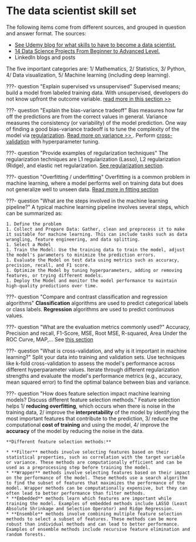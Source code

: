 # The data scientist skill set

The following items come from different sources, and grouped in question and answer format. The sources:

* [See Udemy blog for what skills to have to become a data scientist.](https://blog.udemy.com/what-skills-do-you-need-to-become-a-data-scientist/)
* [14 Data Science Projects From Beginner to Advanced Level.](https://blog.udemy.com/data-science-projects)
* LinkedIn blogs and posts

The five important categories are: 1/ Mathematics, 2/ Statistics, 3/ Python, 4/ Data visualization, 5/ Machine learning (including deep learning).

???- question "Explain supervised vs unsupervised"
    Supervised means; build a model from labeled training data. With unsupervised, developers do not know upfront the outcome variable. [read more in this section >> ](./ml/index.md/#supervised-learning)

???- question "Explain the bias-variance tradeoff"
    Bias measures how far off the predictions are from the correct values in general. Variance measures the consistency (or variability) of the model prediction. One way of finding a good bias-variance tradeoff is to tune the complexity of the model via [regularization](./concepts/index.md/#regularization). [Read more  on variance >> ](./concepts/index.md/#variance). Perform [cross-validation]() with hyperparameter tuning.

???- question "Provide examples of regularization techniques"
    The regularization techniques are L1 regularization (Lasso), L2 regularization (Ridge), and elastic net regularization.  [See regularization section](./concepts/index.md/#regularization).

???- question "Overfitting / underfitting"
    Overfitting is a common problem in machine learning, where a model performs well on training data but does not generalize well to unseen data. [Read more in fitting section](./concepts/index.md/#fitting)

???- question "What are the steps involved in the machine learning pipeline?"
    A typical machine learning pipeline involves several steps, which can be summarized as:

    1. Define the problem
    1. Collect and Prepare Data: Gather, clean and preprocess it to make it suitable for machine learning. This can include tasks such as data wrangling, feature engineering, and data splitting.
    1. Select a Model 
    1. Train the Model: Use the training data to train the model, adjust the model's parameters to minimize the prediction errors.
    1. Evaluate the Model on test data using metrics such as accuracy, precision, recall, and F1 score.
    1. Optimize the Model by tuning hyperparameters, adding or removing features, or trying different models.
    1. Deploy the Model and monitor the model performance to maintain high-quality predictions over time.

???- question "Compare and contrast classification and regression algorithms"
    **Classification** algorithms are used to predict categorical labels or class labels. **Regression** algorithms are used to predict continuous values.

???- question "What are the evaluation metrics commonly used?"
    Accuracy, Precision  and recall, F1-Score, MSE, Root MSE, R-squared, Area Under the ROC Curve, MAP,... See [this section](./concepts/index.md/#common-performance-metrics-used)

???- question "What is cross-validation, and why is it important in machine learning?"
    Split your data into training and validation sets. Use techniques like k-fold cross-validation to assess the model's performance across different hyperparameter values. Iterate through different regularization strengths and evaluate the model's performance metrics (e.g., accuracy, mean squared error) to find the optimal balance between bias and variance.

???- question "How does feature selection impact machine learning models? Discuss different feature selection methods."
    Feature selection helps 1/ **reducing overfitting**, which occurs when there is noise in the training data, 2/ improve the **interpretability** of the model by identifying the most important features that contribute to the prediction, 3/ reduce the computational **cost of training** and using the model, 4/ improve the **accuracy** of the model by reducing the noise in the data.

    **Different feature selection methods:**

    * **Filter** methods involve selecting features based on their statistical properties, such as correlation with the target variable or variance. These methods are computationally efficient and can be used as a preprocessing step before training the model.
    * **Wrapper** methods involve selecting features based on their impact on the performance of the model. These methods use a search algorithm to find the subset of features that maximizes the performance of the model. Wrapper methods can be computationally expensive, but they can often lead to better performance than filter methods.
    * **Embedded** methods learn which features are important while training the model. Examples of embedded methods include LASSO (Least Absolute Shrinkage and Selection Operator) and Ridge Regression.
    * **Ensemble** methods involve combining multiple feature selection methods to select a subset of features. These methods can be more robust than individual methods and can lead to better performance. Examples of ensemble methods include recursive feature elimination and random forests.

